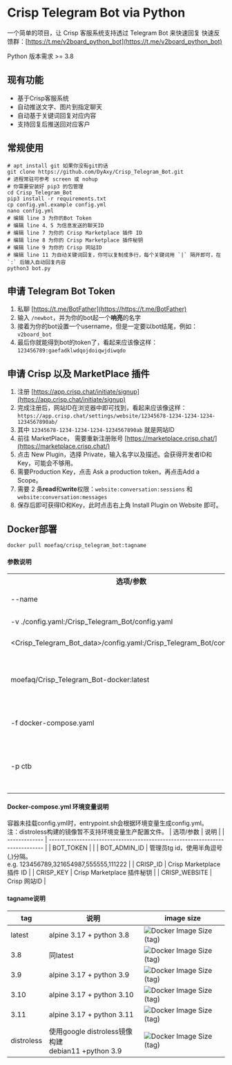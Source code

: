 # Crisp Telegram Bot via Python

一个简单的项目，让 Crisp 客服系统支持透过 Telegram Bot 来快速回复
快速反馈群：[https://t.me/v2board_python_bot](https://t.me/v2board_python_bot)

Python 版本需求 >= 3.8

## 现有功能
- 基于Crisp客服系统
- 自动推送文字、图片到指定聊天
- 自动基于关键词回复对应内容
- 支持回复后推送回对应客户

## 常规使用
```
# apt install git 如果你没有git的话
git clone https://github.com/DyAxy/Crisp_Telegram_Bot.git
# 进程常驻可参考 screen 或 nohup
# 你需要安装好 pip3 的包管理
cd Crisp_Telegram_Bot
pip3 install -r requirements.txt
cp config.yml.example config.yml
nano config.yml
# 编辑 line 3 为你的Bot Token
# 编辑 line 4、5 为信息发送的聊天ID
# 编辑 line 7 为你的 Crisp Marketplace 插件 ID
# 编辑 line 8 为你的 Crisp Marketplace 插件秘钥
# 编辑 line 9 为你的 Crisp 网站ID
# 编辑 line 11 为自动关键词回复，你可以复制成多行，每个关键词用 `|` 隔开即可，在 `:` 后输入自动回复内容
python3 bot.py
```

## 申请 Telegram Bot Token

1. 私聊 [https://t.me/BotFather](https://https://t.me/BotFather)
2. 输入 `/newbot`，并为你的bot起一个**响亮**的名字
3. 接着为你的bot设置一个username，但是一定要以bot结尾，例如：`v2board_bot`
4. 最后你就能得到bot的token了，看起来应该像这样：`123456789:gaefadklwdqojdoiqwjdiwqdo`

## 申请 Crisp 以及 MarketPlace 插件
1. 注册 [https://app.crisp.chat/initiate/signup](https://app.crisp.chat/initiate/signup)
2. 完成注册后，网站ID在浏览器中即可找到，看起来应该像这样：`https://app.crisp.chat/settings/website/12345678-1234-1234-1234-1234567890ab/`
3. 其中 `12345678-1234-1234-1234-1234567890ab` 就是网站ID
4. 前往 MarketPlace， 需要重新注册账号 [https://marketplace.crisp.chat/](https://marketplace.crisp.chat/)
5. 点击 New Plugin，选择 Private，输入名字以及描述。会获得开发者ID和Key，可能会不够用。
6. 需要Production Key，点击 Ask a production token，再点击Add a Scope。
7. 需要 2 条**read**和**write**权限：`website:conversation:sessions` 和 `website:conversation:messages`
8. 保存后即可获得ID和Key，此时点击右上角 Install Plugin on Website 即可。

## Docker部署
    docker pull moefaq/crisp_telegram_bot:tagname
#### 参数说明
<table>
    <tr>
        <th>选项/参数</th>
        <th>说明</th>
    </tr>
    <tr>
        <td>--name </td>
        <td>容器名称设置为: </td>
    </tr>
    <tr>
        <td>-v ./config.yaml:/Crisp_Telegram_Bot/config.yaml</td>
        <td rowspan="2">将配置文件config.yaml挂载至容器中</td>
    </tr>
    <tr>
        <td>&lt;Crisp_Telegram_Bot_data&gt;/config.yaml:/Crisp_Telegram_Bot/config.yaml</td>
    </tr>
    <tr>
        <td>moefaq/Crisp_Telegram_Bot-docker:latest</td>
        <td>指定镜像, latest为镜像tag, 详见<a href="#24-image-tag%E8%AF%B4%E6%98%8E">Image tag说明</a></td>
    </tr>
    <tr>
        <td>-f docker-compose.yaml</td>
        <td>指定compose文件</td>
    </tr>
    <tr>
        <td>-p ctb</td>
        <td>指定project名称, 指定后容器名形如ctb-bot-1</td>
    </tr>
</table>

#### Docker-compose.yml 环境变量说明
容器未挂载config.yml时，entrypoint.sh会根据环境变量生成config.yml。  
注：distroless构建的镜像暂不支持环境变量生产配置文件。
| 选项/参数     | 说明                                                                         |
| ------------- | ---------------------------------------------------------------------------- |
| BOT_TOKEN     |                                                                              |
| BOT_ADMIN_ID  | 管理员tg id，使用半角逗号(,)分隔。<br>e.g. 123456789,321654987,555555,111222   |
| CRISP_ID      | Crisp Marketplace 插件 ID                                                    |
| CRISP_KEY     | Crisp Marketplace 插件秘钥                                                    |
| CRISP_WEBSITE | Crisp 网站ID                                                                 |


#### tagname说明
| tag        | 说明                                                  | image size                                                                                                |
| ---------- | ----------------------------------------------------- | --------------------------------------------------------------------------------------------------------- |
| latest     | alpine 3.17 + python 3.8                              | ![Docker Image Size (tag)](https://img.shields.io/docker/image-size/moefaq/crisp_telegram_bot/latest)     |
| 3.8        | 同latest                                              | ![Docker Image Size (tag)](https://img.shields.io/docker/image-size/moefaq/crisp_telegram_bot/py3.8)      |
| 3.9        | alpine 3.17 + python 3.9                              | ![Docker Image Size (tag)](https://img.shields.io/docker/image-size/moefaq/crisp_telegram_bot/py3.9)      |
| 3.10       | alpine 3.17 + python 3.10                             | ![Docker Image Size (tag)](https://img.shields.io/docker/image-size/moefaq/crisp_telegram_bot/py3.10)     |
| 3.11       | alpine 3.17 + python 3.11                             | ![Docker Image Size (tag)](https://img.shields.io/docker/image-size/moefaq/crisp_telegram_bot/py3.11)     |
| distroless | 使用google distroless镜像构建<br>debian11 +python 3.9 | ![Docker Image Size (tag)](https://img.shields.io/docker/image-size/moefaq/crisp_telegram_bot/distroless) |